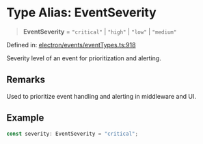 # Type Alias: EventSeverity

> **EventSeverity** = `"critical"` \| `"high"` \| `"low"` \| `"medium"`

Defined in: [electron/events/eventTypes.ts:918](https://github.com/Nick2bad4u/Uptime-Watcher/blob/main/electron/events/eventTypes.ts#L918)

Severity level of an event for prioritization and alerting.

## Remarks

Used to prioritize event handling and alerting in middleware and UI.

## Example

```typescript
const severity: EventSeverity = "critical";
```
